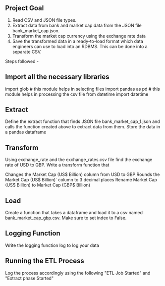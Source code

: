 ## Project Goal
1. Read CSV and JSON file types.
2. Extract data from bank and market cap data from the JSON file bank_market_cap.json.
3. Transform the market cap currency using the exchange rate data
4. Save the transformed data in a ready-to-load format which data engineers can use to load into an RDBMS. This can be done into a separate CSV.

Steps followed -
## Import all the necessary libraries
import glob  # this module helps in selecting files 
import pandas as pd   # this module helps in processing the csv file
from datetime import datetime  

## Extract

Define the extract function that finds JSON file bank_market_cap_1.json and calls the function created above to extract data from them. Store the data in a pandas dataframe

## Transform

Using exchange_rate and the exchange_rates.csv file find the exchange rate of USD to GBP. Write a transform function that

Changes the Market Cap (US$ Billion) column from USD to GBP
Rounds the Market Cap (US$ Billion)` column to 3 decimal places
Rename Market Cap (US$ Billion) to Market Cap (GBP$ Billion)

## Load

Create a function that takes a dataframe and load it to a csv named bank_market_cap_gbp.csv. Make sure to set index to False.

## Logging Function
Write the logging function log to log your data

## Running the ETL Process
Log the process accordingly using the following "ETL Job Started" and "Extract phase Started"
